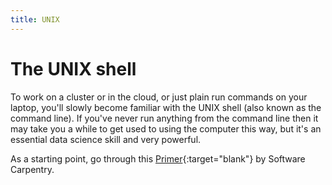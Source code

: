 ```yaml
---
title: UNIX
---
```


# The UNIX shell

To work on a cluster or in the cloud, or just plain run commands on your laptop, you'll slowly become familiar with the UNIX shell (also known as the command line).
If you've never run anything from the command line then it may take you a while to get used to using the computer this way, but it's an essential data science skill and very powerful.

As a starting point, go through this [Primer](http://swcarpentry.github.io/shell-novice/){:target="blank"} by Software Carpentry.
